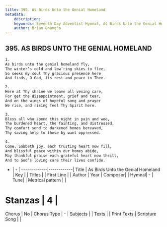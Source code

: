 ```yaml
---
title: 395. As Birds Unto the Genial Homeland
metadata:
    description: 
    keywords: Seventh Day Adventist Hymnal, As Birds Unto the Genial Homeland, , 
    author: Brian Onang'o
---
```



## 395. AS BIRDS UNTO THE GENIAL HOMELAND

```txt
1.
As birds unto the genial homeland fly,
The winter’s cold and low’ring skies to flee,
So seeks my soul Thy gracious presence here
And finds, O God, its rest and peace in Thee.

2.
Here at Thy shrine we leave all vexing care,
For get the disappointment, grief and tear,
And on the wings of hopeful song and prayer
We rise, and rising feel Thy Spirit here.

3.
Bless all who spend this night in pain and woe,
The burdened heart, the fainting, and distressed,
Thy comfort send to darkened homes bereaved,
Thy saving help to those by want oppressed.

4.
Come, Sabbath joy, each trusting heart now fill,
And blissful peace within our homes abide,
May thankful praise each grateful heart now thrill,
And to God’s loving care their lives confide.
```

- |   -  |
-------------|------------|
Title | As Birds Unto the Genial Homeland |
Key |  |
Titles |  |
First Line |  |
Author | 
Year | 
Composer|  |
Hymnal|  - |
Tune|  |
Metrical pattern | |
# Stanzas | 4 |
Chorus | No |
Chorus Type | - |
Subjects |  |
Texts |  |
Print Texts | 
Scripture Song |  |
  
